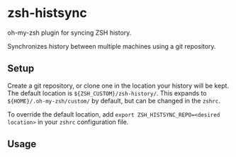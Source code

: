 # zsh-histsync

oh-my-zsh plugin for syncing ZSH history.

Synchronizes history between multiple machines using a git repository.

## Setup


Create a git repository, or clone one in the location your history will be kept. The default location is ```${ZSH_CUSTOM}/zsh-history/```. This expands to ```${HOME}/.oh-my-zsh/custom/``` by default, but can be changed in the ```zshrc```.

To override the default location, add ```export ZSH_HISTSYNC_REPO=<desired location>``` in your ```zshrc``` configuration file.

## Usage
